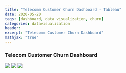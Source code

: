 ```yaml
---
title: "Telecomm Customer Churn Dashboard - Tableau"
date: 2020-05-20
tags: [dashboard, data visualization, churn]
categories: datavisualization
header:
excerpt: "Telecomm Customer Churn Dashboard"
mathjax: "true"
---
```




### Telecom Customer Churn Dashboard
<img src="{{ site.url }}{{ site.baseurl }}/images/telco_churn/1.png">

<img src="{{ site.url }}{{ site.baseurl }}/images/telco_churn/2.png">

<img src="{{ site.url }}{{ site.baseurl }}/images/telco_churn/3.png">